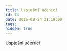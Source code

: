 ```yaml
---
title: Uspješni učenici
id: 74
date: 2016-02-24 21:19:00
tags:
hidden: true
---
```


Uspješni učenici